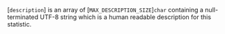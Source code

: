[`description`] is an array of [`MAX_DESCRIPTION_SIZE`]`char`
containing a null-terminated UTF-8 string which is a human readable
description for this statistic.